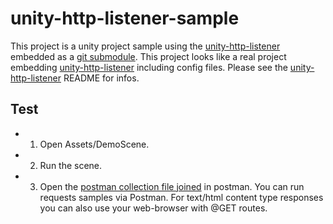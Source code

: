 # unity-http-listener-sample
This project is a unity project sample using the [unity-http-listener](https://github.com/sachaamm/unity-http-listener) embedded as a [git submodule](https://git-scm.com/book/en/v2/Git-Tools-Submodules). This project looks like a real project embedding [unity-http-listener](https://github.com/sachaamm/unity-http-listener) 
including config files. Please see the [unity-http-listener](https://github.com/sachaamm/unity-http-listener) README for infos.

## Test
 - 1. Open Assets/DemoScene. 
 - 2. Run the scene. 
 - 3. Open the [postman collection file joined](https://github.com/sachaamm/unity-http-listener/blob/main/UnityHttpListener.postman_collection.json) in postman. You can run requests samples via Postman. For text/html content type responses you can also use your web-browser with @GET routes.

